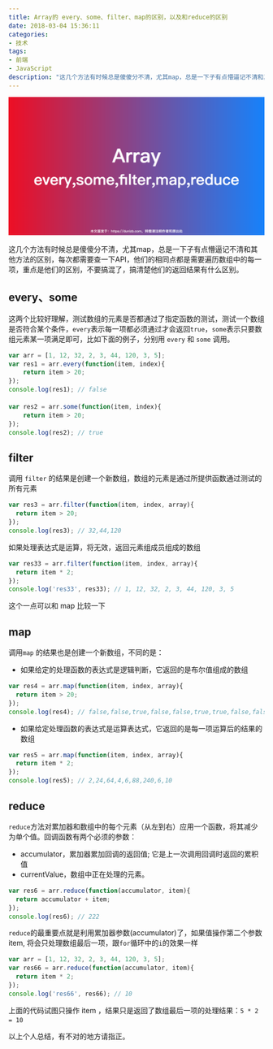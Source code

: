 ```yaml
---
title: Array的 every、some、filter、map的区别，以及和reduce的区别
date: 2018-03-04 15:36:11
categories:
- 技术
tags:
- 前端
- JavaScript
description: "这几个方法有时候总是傻傻分不清，尤其map，总是一下子有点懵逼记不清和其他方法的区别，每次都需要查一下API，他们的相同点都是需要遍历数组中的每一项，重点是他们的区别，不要搞混了，搞清楚他们的返回结果有什么区别。"
---
```

![](https://raw.githubusercontent.com/dunizb/cloudimg/master/blog/article/201803/array/banner.png)

这几个方法有时候总是傻傻分不清，尤其map，总是一下子有点懵逼记不清和其他方法的区别，每次都需要查一下API，他们的相同点都是需要遍历数组中的每一项，重点是他们的区别，不要搞混了，搞清楚他们的返回结果有什么区别。

## every、some

这两个比较好理解，测试数组的元素是否都通过了指定函数的测试，测试一个数组是否符合某个条件，`every`表示每一项都必须通过才会返回`true`，`some`表示只要数组元素某一项满足即可，比如下面的例子，分别用 `every` 和 `some` 调用。
```js
var arr = [1, 12, 32, 2, 3, 44, 120, 3, 5];
var res1 = arr.every(function(item, index){
    return item > 20;
});
console.log(res1); // false

var res2 = arr.some(function(item, index){
    return item > 20;
});
console.log(res2); // true
```
## filter

调用 `filter` 的结果是创建一个新数组，数组的元素是通过所提供函数通过测试的所有元素
```js
var res3 = arr.filter(function(item, index, array){
  return item > 20;
});
console.log(res3); // 32,44,120
```
如果处理表达式是运算，将无效，返回元素组成员组成的数组
```js
var res33 = arr.filter(function(item, index, array){
  return item * 2;
});
console.log('res33', res33); // 1, 12, 32, 2, 3, 44, 120, 3, 5
```
这个一点可以和 map 比较一下

## map
调用`map` 的结果也是创建一个新数组，不同的是：
- 如果给定的处理函数的表达式是逻辑判断，它返回的是布尔值组成的数组
```js
var res4 = arr.map(function(item, index, array){
  return item > 20;
});
console.log(res4); // false,false,true,false,false,true,true,false,false
```
- 如果给定处理函数的表达式是运算表达式，它返回的是每一项运算后的结果的数组
```js
var res5 = arr.map(function(item, index, array){
  return item * 2;
});
console.log(res5); // 2,24,64,4,6,88,240,6,10
```
## reduce
`reduce`方法对累加器和数组中的每个元素（从左到右）应用一个函数，将其减少为单个值。回调函数有两个必须的参数：
- accumulator，累加器累加回调的返回值; 它是上一次调用回调时返回的累积值
- currentValue，数组中正在处理的元素。
```js
var res6 = arr.reduce(function(accumulator, item){
  return accumulator + item;
});
console.log(res6); // 222
```
`reduce`的最重要点就是利用累加器参数(accumulator)了，如果值操作第二个参数 item, 将会只处理数组最后一项，跟`for`循环中的`i`的效果一样
```js
var arr = [1, 12, 32, 2, 3, 44, 120, 3, 5];
var res66 = arr.reduce(function(accumulator, item){
  return item * 2;
});
console.log('res66', res66); // 10
```
上面的代码试图只操作 item ，结果只是返回了数组最后一项的处理结果：`5 * 2 = 10`

以上个人总结，有不对的地方请指正。